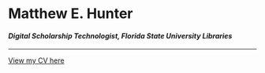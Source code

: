 # Matthew E. Hunter


#### *Digital Scholarship Technologist, Florida State University Libraries*


________________

[View my CV here](mhunter52.github.io/cv.md)

